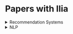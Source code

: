 # Papers with Ilia

<details>

<summary>Recommendation Systems</summary>

+ [BERT4Rec: Sequential Recommendation with Bidirectional Encoder Representations from Transformer](https://arxiv.org/abs/1904.06690)
+ [Translation-based Recommendations](https://arxiv.org/abs/1707.02410)
+ [Self-Attentive Sequential Recommendation](https://arxiv.org/abs/1808.09781)
+ [Neural Collaborative Filtering](https://arxiv.org/abs/1708.05031)
</details>

<details>
  
 <summary>NLP</summary>
 
 + [Attention Is All You Need (Transformer)](https://papers.nips.cc/paper/7181-attention-is-all-you-need.pdf)
 + [Attention In Natural Language Processing](https://arxiv.org/pdf/1902.02181.pdf)
</details>
